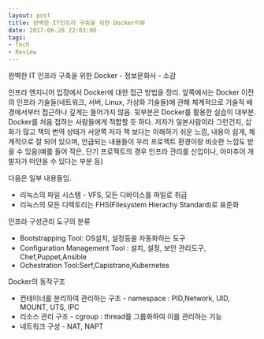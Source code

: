 ```yaml
---
layout: post
title: 완벽한 IT인프라 구축을 위한 Docker리뷰
date: 2017-06-28 22:03:00
tags:
- Tech
- Review
---
```


완벽한 IT 인프라 구축을 위한 Docker - 정보문화사 - 소감

인프라 엔지니어 입장에서 Docker에 대한 접근 방법을 정리.
앞쪽에서는 Docker 이전의 인프라 기술들(네트워크, 서버, Linux, 가상화 기술들)에 관해 체계적으로 기술적 배경에서부터 접근하나 깊게는 들어가지 않음. 뒷부분은 Docker를 활용한 실습이 대부분. Docker를 처음 접하는 사람들에게 적합할 듯 하다.
저자가 일본사람이라 그런건지, 삽화가 많고 책의 번역 상태가 서양쪽 저자 책 보다는 이해하기 쉬운 느낌, 내용이 쉽게, 체계적으로 잘 되어 있으며, 언급되는 내용들이 우리 프로젝트 환경이랑 비슷한 느낌도 받을 수 있음(예를 들어 작은, 단기 프로젝트의 경우 인프라 관리를 신입이나, 아마추어 개발자가 떠안을 수 있다는 부분 등)

다음은 일부 내용들임.


- 리눅스의 파일 시스템 - VFS, 모든 디바이스를 파일로 취급
- 리눅스의 모든 디렉토리는 FHS(Filesystem Hierachy Standard)로 표준화

인프라 구성관리 도구의 분류

- Bootstrapping Tool: OS설치, 설정등을 자동화하는 도구
- Configuration Management Tool : 설치, 설정, 보안 관리도구, Chef,Puppet,Ansible
- Ochestration Tool:Serf,Capistrano,Kubernetes

Docker의 동작구조

- 컨테이너를 분리하여 관리하는 구조 - namespace : PID,Network, UID, MOUNT, UTS, IPC
- 리소스 관리 구조 - cgroup : thread를 그룹화하여 이를 관리하는 기능
- 네트워크 구성 - NAT, NAPT
